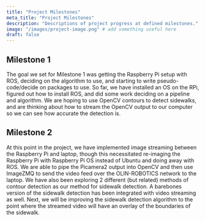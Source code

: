 ```yaml
---
title: "Project Milestones"
meta_title: "Project Milestones"
description: "Descriptions of project progress at defined milestones."
image: "/images/project-image.png" # add something useful here
draft: false
---
```


<!-- Twice during the project you will be writing up your progress on your project thus far. You should include these milestones as part of your project website, so try to keep the writing suitable for a general audience (e.g., someone who doesn’t have much context about the class). You will be coming up with your best guess as to how far you will be by each of the project milestones as part of your project proposal. -->

## Milestone 1

The goal we set for Milestone 1 was getting the Raspberry Pi setup with ROS, deciding on the algorithm to use, and starting to write pseudo-code/decide on packages to use. So far, we have installed an OS on the RPi, figured out how to install ROS, and did some work deciding on a pipeline and algorithm. We are hoping to use OpenCV contours to detect sidewalks, and are thinking about how to stream the OpenCV output to our computer so we can see how accurate the detection is.

## Milestone 2

At this point in the project, we have implemented image streaming between the Raspberry Pi and laptop, though this necessitated re-imaging the Raspberry Pi with Raspberry Pi OS instead of Ubuntu and doing away with ROS. We are able to pipe the Picamera2 output into OpenCV and then use ImageZMQ to send the video feed over the OLIN-ROBOTICS network to the laptop. We have also been exploring 2 different (but related) methods of contour detection as our method for sidewalk detection. A barebones version of the sidewalk detection has been integrated with video streaming as well. Next, we will be improving the sidewalk detection algorithm to the point where the streamed video will have an overlay of the boundaries of the sidewalk.
